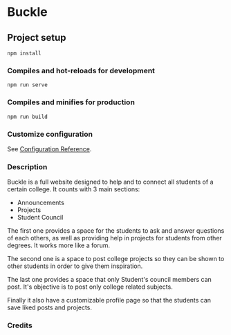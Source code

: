 # Buckle

## Project setup
```
npm install
```

### Compiles and hot-reloads for development
```
npm run serve
```

### Compiles and minifies for production
```
npm run build
```

### Customize configuration
See [Configuration Reference](https://cli.vuejs.org/config/).

### Description
Buckle is a full website designed to help and to connect all students of a certain college.
It counts with 3 main sections:

- Announcements
- Projects
- Student Council

The first one provides a space for the students to ask and answer questions of each others, as well as providing help in projects for students from other degrees. It works more like a forum.

The second one is a space to post college projects so they can be shown to other students in order to give them inspiration.

The last one provides a space that only Student's council members can post. It's objective is to post only college related subjects.


Finally it also have a customizable profile page so that the students can save liked posts and projects.

### Credits


